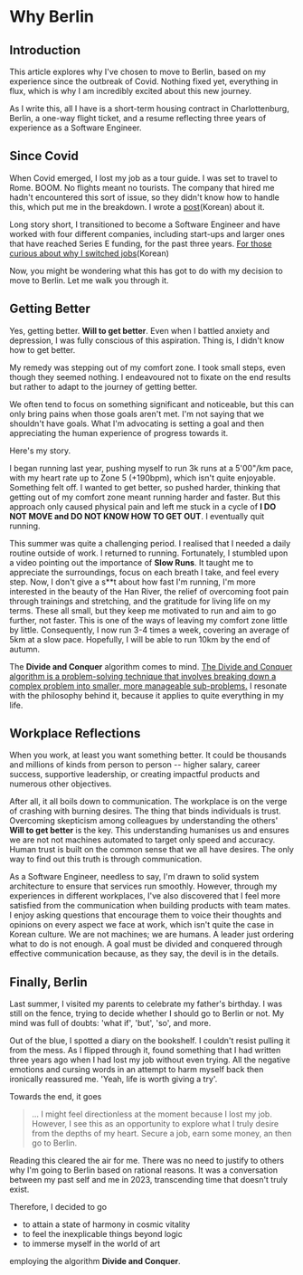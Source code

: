 # Why Berlin

## Introduction

This article explores why I've chosen to move to Berlin, based on my experience since the outbreak of Covid. Nothing fixed yet, everything in flux, which is why I am incredibly excited about this new journey.

As I write this, all I have is a short-term housing contract in Charlottenburg, Berlin, a one-way flight ticket, and a resume reflecting three years of experience as a Software Engineer.

## Since Covid

When Covid emerged, I lost my job as a tour guide. I was set to travel to Rome. BOOM. No flights meant no tourists. The company that hired me hadn't encountered this sort of issue, so they didn't know how to handle this, which put me in the breakdown. I wrote a [post](https://jun-choi-4928.medium.com/%EB%8B%A4%EC%8B%9C-%EC%8B%9C%EC%9E%91%ED%95%98%EB%8A%94-%EA%B0%9C%EB%B0%9C-%EC%9D%B4%EC%95%BC%EA%B8%B0-93d639c8d21d)(Korean) about it.

Long story short, I transitioned to become a Software Engineer and have worked with four different companies, including start-ups and larger ones that have reached Series E funding, for the past three years. [For those curious about why I switched jobs](https://medium.com/@jun-choi-4928/%EB%A7%8C-2%EB%85%84%EC%9D%98-%EA%B2%BD%EB%A0%A5-%EB%84%A4-%EB%B2%88%EC%A7%B8-%ED%9A%8C%EC%82%AC-38a6aae1c7ad)(Korean)

Now, you might be wondering what this has got to do with my decision to move to Berlin. Let me walk you through it.


## Getting Better

Yes, getting better. **Will to get better**. Even when I battled anxiety and depression, I was fully conscious of this aspiration. Thing is, I didn't know how to get better.

My remedy was stepping out of my comfort zone. I took small steps, even though they seemed nothing. I endeavoured not to fixate on the end results but rather to adapt to the journey of getting better. 

We often tend to focus on something significant and noticeable, but this can only bring pains when those goals aren't met. I'm not saying that we shouldn't have goals. What I'm advocating is setting a goal and then appreciating the human experience of progress towards it.

Here's my story.

I began running last year, pushing myself to run 3k runs at a 5'00"/km pace, with my heart rate up to Zone 5 (+190bpm), which isn't quite enjoyable. Something felt off. I wanted to get better, so pushed harder, thinking that getting out of my comfort zone meant running harder and faster. But this approach only caused physical pain and left me stuck in a cycle of **I DO NOT MOVE and DO NOT KNOW HOW TO GET OUT**. I eventually quit running.

This summer was quite a challenging period. I realised that I needed a daily routine outside of work. I returned to running. Fortunately, I stumbled upon a video pointing out the importance of **Slow Runs**. It taught me to appreciate the surroundings, focus on each breath I take, and feel every step. Now, I don't give a s**t about how fast I'm running, I'm more interested in the beauty of the Han River, the relief of overcoming foot pain through trainings and stretching, and the gratitude for living life on my terms. These all small, but they keep me motivated to run and aim to go further, not faster. This is one of the ways of leaving my comfort zone little by little. Consequently, I now run 3-4 times a week, covering an average of 5km at a slow pace. Hopefully, I will be able to run 10km by the end of autumn.

The **Divide and Conquer** algorithm comes to mind. [The Divide and Conquer algorithm is a problem-solving technique that involves breaking down a complex problem into smaller, more manageable sub-problems.](https://en.wikipedia.org/wiki/Divide-and-conquer_algorithm) I resonate with the philosophy behind it, because it applies to quite everything in my life.

## Workplace Reflections

When you work, at least you want something better. It could be thousands and millions of kinds from person to person -- higher salary, career success, supportive leadership, or creating impactful products and numerous other objectives.

After all, it all boils down to communication. The workplace is on the verge of crashing with burning desires. The thing that binds individuals is trust. Overcoming skepticism among colleagues by understanding the others' **Will to get better** is the key. This understanding humanises us and ensures we are not not machines automated to target only speed and accuracy. Human trust is built on the common sense that we all have desires. The only way to find out this truth is through communication.

As a Software Engineer, needless to say, I'm drawn to solid system architecture to ensure that services run smoothly. However, through my experiences in different workplaces, I've also discovered that I feel more satisfied from the communication when building products with team mates. I enjoy asking questions that encourage them to voice their thoughts and opinions on every aspect we face at work, which isn't quite the case in Korean culture.
We are not machines; we are humans. A leader just ordering what to do is not enough.
A goal must be divided and conquered through effective communication because, as they say, the devil is in the details.


## Finally, Berlin

Last summer, I visited my parents to celebrate my father's birthday. I was still on the fence, trying to decide whether I should go to Berlin or not. My mind was full of doubts: 'what if', 'but', 'so', and more.

Out of the blue, I spotted a diary on the bookshelf. I couldn't resist pulling it from the mess. As I flipped through it, found something that I had written three years ago when I had lost my job without even trying. All the negative emotions and cursing words in an attempt to harm myself back then ironically reassured me. 'Yeah, life is worth giving a try'.

Towards the end, it goes

> ...
> I might feel directionless at the moment because I lost my job. 
However, I see this as an opportunity to explore what I truly desire from the depths of my heart. 
Secure a job, earn some money, an then go to Berlin.

Reading this cleared the air for me. There was no need to justify to others why I'm going to Berlin based on rational reasons. It was a conversation between my past self and me in 2023, transcending time that doesn't truly exist.

Therefore, I decided to go

- to attain a state of harmony in cosmic vitality
- to feel the inexplicable things beyond logic
- to immerse myself in the world of art

employing the algorithm **Divide and Conquer**.


